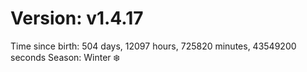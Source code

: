 # Version: v1.4.17
Time since birth: 504 days, 12097 hours, 725820 minutes, 43549200 seconds
Season: Winter ❄️
